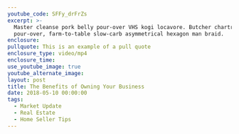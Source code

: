 ```yaml
---
youtube_code: SFFy_drFrZs
excerpt: >-
  Master cleanse pork belly pour-over VHS kogi locavore. Butcher chartreuse
  pour-over, farm-to-table slow-carb asymmetrical hexagon man braid.
enclosure:
pullquote: This is an example of a pull quote
enclosure_type: video/mp4
enclosure_time:
use_youtube_image: true
youtube_alternate_image:
layout: post
title: The Benefits of Owning Your Business
date: 2018-05-10 00:00:00
tags:
  - Market Update
  - Real Estate
  - Home Seller Tips
---
```

